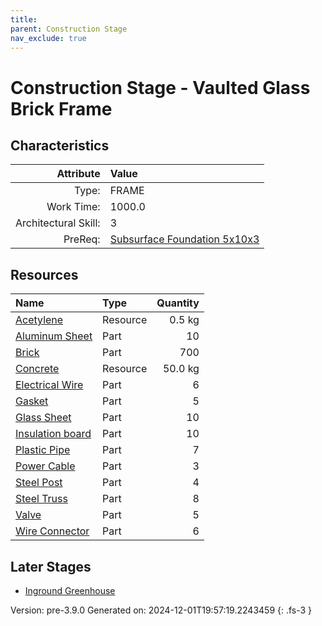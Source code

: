 ```yaml
---
title: 
parent: Construction Stage
nav_exclude: true
---
```

# Construction Stage - Vaulted Glass Brick Frame


## Characteristics

| Attribute      | Value |
|--------:|:------|
|Type:|FRAME|
|Work Time:|1000.0|
|Architectural Skill:|3|
|PreReq:|[Subsurface Foundation 5x10x3](../construction/subsurface-foundation-5x10x3.html)|

## Resources

| Name | Type | Quantity |
|:-----|:-----|-----:|
|[Acetylene](../resource/acetylene.html)|Resource|0.5 kg|
|[Aluminum Sheet](../part/aluminum-sheet.html)|Part|10|
|[Brick](../part/brick.html)|Part|700|
|[Concrete](../resource/concrete.html)|Resource|50.0 kg|
|[Electrical Wire](../part/electrical-wire.html)|Part|6|
|[Gasket](../part/gasket.html)|Part|5|
|[Glass Sheet](../part/glass-sheet.html)|Part|10|
|[Insulation board](../part/insulation-board.html)|Part|10|
|[Plastic Pipe](../part/plastic-pipe.html)|Part|7|
|[Power Cable](../part/power-cable.html)|Part|3|
|[Steel Post](../part/steel-post.html)|Part|4|
|[Steel Truss](../part/steel-truss.html)|Part|8|
|[Valve](../part/valve.html)|Part|5|
|[Wire Connector](../part/wire-connector.html)|Part|6|

## Later Stages
- [Inground Greenhouse](../construction/inground-greenhouse.html)


Version: pre-3.9.0 Generated on: 2024-12-01T19:57:19.2243459
{: .fs-3 }
